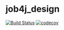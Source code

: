 # job4j_design
[![Build Status](https://travis-ci.org/AMEMELYANOV/job4j_design.svg?branch=master)](https://travis-ci.org/AMEMELYANOV/job4j_design)
[![codecov](https://codecov.io/gh/AMEMELYANOV/job4j_design/branch/master/graph/badge.svg)](https://codecov.io/gh/AMEMELYANOV/job4j_design)